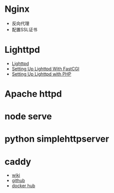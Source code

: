 # Nginx
- 反向代理
- 配置SSL证书

# Lighttpd
- [Lighttpd](https://wiki.alpinelinux.org/wiki/Lighttpd)
- [Setting Up Lighttpd With FastCGI](https://wiki.alpinelinux.org/wiki/Setting_Up_Lighttpd_With_FastCGI)
- [Setting Up Lighttpd with PHP](https://wiki.alpinelinux.org/wiki/Setting_Up_Lighttpd_with_PHP)

# Apache httpd

# node serve

# python simplehttpserver

# caddy
- [wiki](https://caddyserver.com/docs)
- [github](https://github.com/caddyserver/caddy)
- [docker hub](https://hub.docker.com/r/abiosoft/caddy)